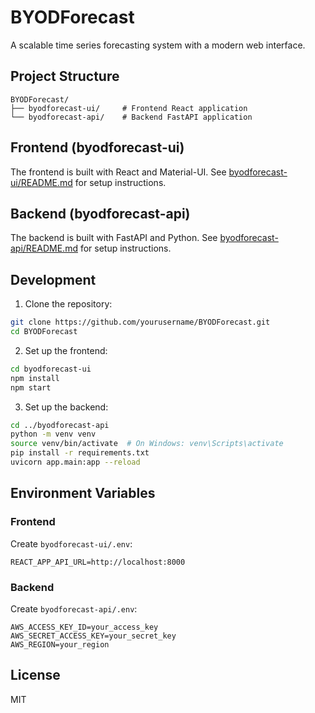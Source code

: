 # BYODForecast

A scalable time series forecasting system with a modern web interface.

## Project Structure

```
BYODForecast/
├── byodforecast-ui/     # Frontend React application
└── byodforecast-api/    # Backend FastAPI application
```

## Frontend (byodforecast-ui)

The frontend is built with React and Material-UI. See [byodforecast-ui/README.md](byodforecast-ui/README.md) for setup instructions.

## Backend (byodforecast-api)

The backend is built with FastAPI and Python. See [byodforecast-api/README.md](byodforecast-api/README.md) for setup instructions.

## Development

1. Clone the repository:
```bash
git clone https://github.com/yourusername/BYODForecast.git
cd BYODForecast
```

2. Set up the frontend:
```bash
cd byodforecast-ui
npm install
npm start
```

3. Set up the backend:
```bash
cd ../byodforecast-api
python -m venv venv
source venv/bin/activate  # On Windows: venv\Scripts\activate
pip install -r requirements.txt
uvicorn app.main:app --reload
```

## Environment Variables

### Frontend
Create `byodforecast-ui/.env`:
```
REACT_APP_API_URL=http://localhost:8000
```

### Backend
Create `byodforecast-api/.env`:
```
AWS_ACCESS_KEY_ID=your_access_key
AWS_SECRET_ACCESS_KEY=your_secret_key
AWS_REGION=your_region
```

## License

MIT 